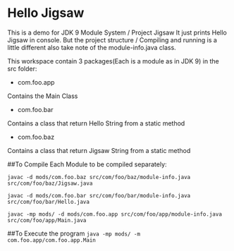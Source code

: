 # Hello Jigsaw

This is a demo for JDK 9 Module System / Project Jigsaw
It just prints Hello Jigsaw in console.
But the project structure / Compiling and running is a little different also take note of the module-info.java class. 


This workspace contain 3 packages(Each is a module as in JDK 9) in the src folder:

- com.foo.app

Contains the Main Class

- com.foo.bar

Contains a class that return Hello String from a static method

- com.foo.baz

Contains a class that return Jigsaw String from a static method

##To Compile
Each Module to be compiled separately:

```javac -d mods/com.foo.baz src/com/foo/baz/module-info.java src/com/foo/baz/Jigsaw.java ```

```javac -d mods/com.foo.bar src/com/foo/bar/module-info.java src/com/foo/bar/Hello.java ```

```javac -mp mods/ -d mods/com.foo.app src/com/foo/app/module-info.java src/com/foo/app/Main.java```

##To Execute the program
```java -mp mods/ -m com.foo.app/com.foo.app.Main```


